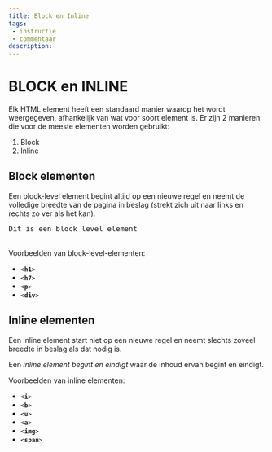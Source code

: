 ```yaml
---
title: Block en Inline
tags: 
 - instructie
 - commentaar
description:
---
```




# BLOCK en INLINE

Elk HTML element heeft een standaard manier waarop het wordt weergegeven, afhankelijk van wat voor soort element is. Er zijn 2 manieren die voor de meeste elementen worden gebruikt:



1. Block
2. Inline


## Block elementen

Een block-level element begint altijd op een nieuwe regel en neemt de volledige breedte van de pagina in beslag (strekt zich uit naar links en rechts zo ver als het kan).

<pre>
Dit is een block level element
</pre>


 \
Voorbeelden van block-level-elementen:



*   <code>&lt;<strong>h1</strong>></code>
*   <code>&lt;<strong>h7</strong>></code>
*   <code>&lt;<strong>p</strong>></code> 
*   <code>&lt;<strong>div</strong>></code> 


## Inline elementen

Een inline element start niet op een nieuwe regel en neemt slechts zoveel breedte in beslag als dat nodig is.

Een _inline element begint en eindigt_ waar de inhoud ervan begint en eindigt. 

Voorbeelden van inline elementen:



*   <code>&lt;<strong>i</strong>></code> 
*   <code>&lt;<strong>b</strong>></code> 
*   <code>&lt;<strong>u</strong>></code> 
*   <code>&lt;<strong>a</strong>></code> 
*   <code>&lt;<strong>img</strong>></code> 
*   <code>&lt;<strong>span</strong>></code> 



